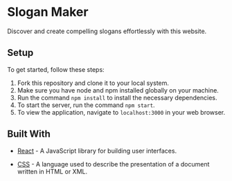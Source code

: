 # Slogan Maker

Discover and create compelling slogans effortlessly with this website.

##  Setup

To get started, follow these steps:

1. Fork this repository and clone it to your local system.
2. Make sure you have node and npm installed globally on your machine.
3. Run the command `npm install` to install the necessary dependencies.
4. To start the server, run the command `npm start`.
5. To view the application, navigate to `localhost:3000` in your web browser.

##  Built With

-   [React](https://reactjs.org/) - A JavaScript library for building user interfaces.

-   [CSS](https://developer.mozilla.org/en-US/docs/Web/CSS) - A language used to describe the presentation of a document written in HTML or XML.
